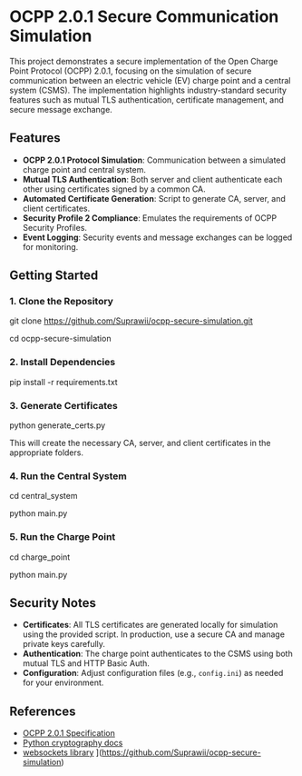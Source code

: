 # OCPP 2.0.1 Secure Communication Simulation

This project demonstrates a secure implementation of the Open Charge Point Protocol (OCPP) 2.0.1, focusing on the simulation of secure communication between an electric vehicle (EV) charge point and a central system (CSMS). The implementation highlights industry-standard security features such as mutual TLS authentication, certificate management, and secure message exchange.


## Features

- **OCPP 2.0.1 Protocol Simulation**: Communication between a simulated charge point and central system.
- **Mutual TLS Authentication**: Both server and client authenticate each other using certificates signed by a common CA.
- **Automated Certificate Generation**: Script to generate CA, server, and client certificates.
- **Security Profile 2 Compliance**: Emulates the requirements of OCPP Security Profiles.
- **Event Logging**: Security events and message exchanges can be logged for monitoring.



## Getting Started

### 1. Clone the Repository

git clone https://github.com/Suprawii/ocpp-secure-simulation.git

cd ocpp-secure-simulation

### 2. Install Dependencies

pip install -r requirements.txt

### 3. Generate Certificates

python generate_certs.py

This will create the necessary CA, server, and client certificates in the appropriate folders.

### 4. Run the Central System

cd central_system

python main.py

### 5. Run the Charge Point


cd charge_point

python main.py


## Security Notes

- **Certificates**: All TLS certificates are generated locally for simulation using the provided script. In production, use a secure CA and manage private keys carefully.
- **Authentication**: The charge point authenticates to the CSMS using both mutual TLS and HTTP Basic Auth.
- **Configuration**: Adjust configuration files (e.g., `config.ini`) as needed for your environment.


## References

- [OCPP 2.0.1 Specification](https://www.openchargealliance.org/protocols/ocpp-201/)
- [Python cryptography docs](https://cryptography.io/en/latest/)
- [websockets library](https://websockets.readthedocs.io/en/stable/)
](https://github.com/Suprawii/ocpp-secure-simulation)

